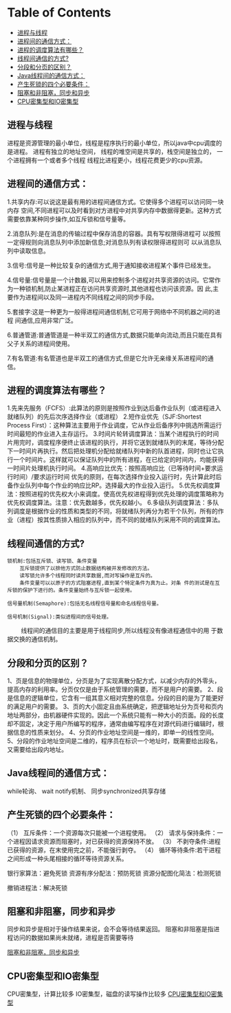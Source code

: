 # Table of Contents

  * [进程与线程](#进程与线程)
  * [进程间的通信方式：](#进程间的通信方式：)
  * [进程的调度算法有哪些？](#进程的调度算法有哪些？)
  * [线程间通信的方式?](#线程间通信的方式)
  * [分段和分页的区别？](#分段和分页的区别？)
  * [Java线程间的通信方式：](#java线程间的通信方式：)
  * [产生死锁的四个必要条件：](#产生死锁的四个必要条件：)
  * [阻塞和非阻塞，同步和异步](#阻塞和非阻塞，同步和异步)
  * [CPU密集型和IO密集型](#cpu密集型和io密集型)


## 进程与线程
进程是资源管理的最小单位，线程是程序执行的最小单位，所以java中cpu调度的是进程。
进程有独立的地址空间，   线程的堆空间是共享的，栈空间是独立的，
一个进程拥有一个或者多个线程
线程比进程更小，线程花费更少的cpu资源。

## 进程间的通信方式：

1.共享内存:可以说这是最有用的进程间通信方式。它使得多个进程可以访问同一块内存 空间,不同进程可以及时看到对方进程中对共享内存中数据得更新。这种方式 需要依靠某种同步操作,如互斥锁和信号量等。

2.消息队列:是在消息的传输过程中保存消息的容器。具有写权限得进程可 以按照一定得规则向消息队列中添加新信息;对消息队列有读权限得进程则可 以从消息队列中读取信息。

3.信号:信号是一种比较复杂的通信方式,用于通知接收进程某个事件已经发生。

4.信号量:信号量是一个计数器,可以用来控制多个进程对共享资源的访问。它常作 为一种锁机制,防止某进程正在访问共享资源时,其他进程也访问该资源。因 此,主要作为进程间以及同一进程内不同线程之间的同步手段。

5.套接字:这是一种更为一般得进程间通信机制,它可用于网络中不同机器之间的进程 间通信,应用非常广泛。

6.普通管道:普通管道是一种半双工的通信方式,数据只能单向流动,而且只能在具有 父子关系的进程间使用。

7.有名管道:有名管道也是半双工的通信方式,但是它允许无亲缘关系进程间的通信。

## 进程的调度算法有哪些？

1.先来先服务（FCFS）:此算法的原则是按照作业到达后备作业队列（或进程进入就绪队列）的先后次序选择作业（或进程）
2.短作业优先（SJF:Shortest Process First）：这种算法主要用于作业调度，它从作业后备序列中挑选所需运行时间最短的作业进入主存运行。
3.时间片轮转调度算法：当某个进程执行的时间片用完时，调度程序便终止该进程的执行，并将它送到就绪队列的末尾，等待分配下一时间片再执行。然后把处理机分配给就绪队列中新的队首进程，同时也让它执行一个时间片。这样就可以保证队列中的所有进程，在已给定的时间内，均能获得一时间片处理机执行时间。
4.高响应比优先：按照高响应比（已等待时间+要求运行时间）/要求运行时间 优先的原则，在每次选择作业投入运行时，先计算此时后备作业队列中每个作业的响应比RP。选择最大的作业投入运行。
5.优先权调度算法：按照进程的优先权大小来调度。使高优先权进程得到优先处理的调度策略称为优先权调度算法。注意：优先数越多，优先权越小。
6.多级队列调度算法：多队列调度是根据作业的性质和类型的不同，将就绪队列再分为若干个队列，所有的作业（进程）按其性质排入相应的队列中，而不同的就绪队列采用不同的调度算法。



## 线程间通信的方式?

    锁机制:包括互斥锁、读写锁、条件变量
        互斥锁提供了以排他方式防止数据结构被并发修改的方法。
        读写锁允许多个线程同时读共享数据,而对写操作是互斥的。
        条件变量可以以原子的方式阻塞进程,直到某个特定条件为真为止。对条 件的测试是在互斥锁的保护下进行的。条件变量始终与互斥锁一起使用。

    信号量机制(Semaphore):包括无名线程信号量和命名线程信号量。

    信号机制(Signal):类似进程间的信号处理。

     线程间的通信目的主要是用于线程同步,所以线程没有像进程通信中的用 于数据交换的通信机制。

## 分段和分页的区别？

1、页是信息的物理单位，分页是为了实现离散分配方式，以减少内存的外零头，提高内存的利用率。分页仅仅是由于系统管理的需要，而不是用户的需要。
2、段是信息的逻辑单位，它含有一组其意义相对完整的信息。分段的目的是为了能更好的满足用户的需要。
3、页的大小固定且由系统确定，把逻辑地址分为页号和页内地址两部分，由机器硬件实现的。因此一个系统只能有一种大小的页面。段的长度却不固定，决定于用户所编写的程序，通常由编写程序在对源代码进行编辑时，根据信息的性质来划分。
4、分页的作业地址空间是一维的，即单一的线性空间。
5、分段的作业地址空间是二维的，程序员在标识一个地址时，既需要给出段名，又需要给出段内地址。



## Java线程间的通信方式：
while轮询、 wait notify机制、 同步synchronized共享存储

## 产生死锁的四个必要条件：
（1） 互斥条件：一个资源每次只能被一个进程使用。
（2） 请求与保持条件：一个进程因请求资源而阻塞时，对已获得的资源保持不放。
（3） 不剥夺条件:进程已获得的资源，在末使用完之前，不能强行剥夺。
（4） 循环等待条件:若干进程之间形成一种头尾相接的循环等待资源关系。

银行家算法：避免死锁
资源有序分配法：预防死锁
资源分配图化简法：检测死锁

撤销进程法：解决死锁

## 阻塞和非阻塞，同步和异步
同步和异步是相对于操作结果来说，会不会等待结果返回。
阻塞和非阻塞是指进程访问的数据如果尚未就绪，进程是否需要等待

[阻塞和非阻塞，同步和异步](https://blog.csdn.net/reed1991/article/details/53165005)


## CPU密集型和IO密集型
CPU密集型，计算比较多
IO密集型，磁盘的读写操作比较多
[CPU密集型和IO密集型](https://blog.csdn.net/reed1991/article/details/53900628)

